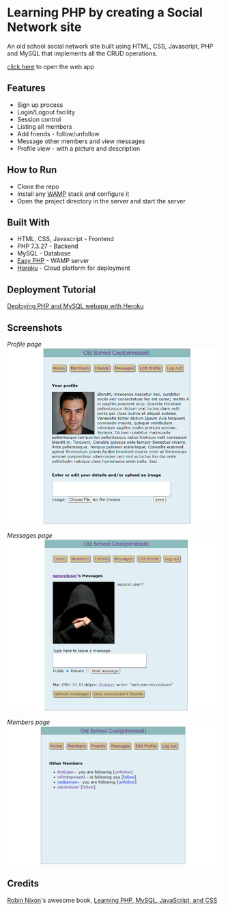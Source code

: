 # Learning PHP by creating a Social Network site

An old school social network site built using HTML, CSS, Javascript, PHP and MySQL that implements all the CRUD operations.

[click here](https://obscure-forest-14850.herokuapp.com/) to open the web app

## Features

- Sign up process
- Login/Logout facility
- Session control
- Listing all members
- Add friends - follow/unfollow
- Message other members and view messages
- Profile view - with a picture and description

## How to Run

- Clone the repo
- Install any [WAMP](https://ampps.com/wamp) stack and configure it
- Open the project directory in the server and start the server

## Built With

- HTML, CSS, Javascript - Frontend
- PHP 7.3.27 - Backend
- MySQL - Database
- [Easy PHP](https://www.easyphp.org/) - WAMP server
- [Heroku](https://heroku.com/) - Cloud platform for deployment

## Deployment Tutorial

[Deploying PHP and MySQL webapp with Heroku](https://scotch.io/@phalconVee/deploying-a-php-and-mysql-web-app-with-heroku)

## Screenshots

_Profile page_
<img src='./images/profile.PNG' style='width: 200'>

_Messages page_
<img src='./images/messages.PNG' style='width: 200;' >

_Members page_
<img src='./images/members.PNG' style='width: 200;' >

## Credits

[Robin Nixon](https://github.com/RobinNixon/lpmj6/tree/master/robinsnest)'s awesome book, [Learning PHP, MySQL, JavaScript, and CSS](https://www.amazon.com/Learning-MySQL-JavaScript-Step-Step/dp/1449319262)
